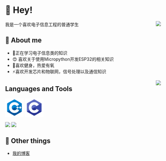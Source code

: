 # 👋 Hey!

<img align="right" src="https://github-readme-stats.vercel.app/api?username=Zhao-Changhao&show_icons=true&icon_color=0366d6&text_color=24292e&bg_color=ffffff&hide_title=true" />

我是一个喜欢电子信息工程的普通学生

## 💬 About me

<!-- * has a black childhood depicted in 300,000 words, may hit the bottom line then go crazy by incident, if this happens, please forgive me, I'm very sorry about that. -->
* 🔭正在学习电子信息类的知识
* :heart_eyes: 喜欢关于使用Micropython开发ESP32的相关知识
* 🥅喜欢健身，热爱有氧
* ⚡喜欢开发芯片和物联网，信号处理以及通信知识

<img align="right" src="https://github-readme-stats.vercel.app/api/top-langs/?username=Zhao-Changhao&layout=compact"/>

## Languages and Tools
<p align="left">
 <img style="margin: auto;" src="https://raw.githubusercontent.com/sachinverma53121/sachinverma53121/master/icons/cpp.png" alt=cplusplus width="60" height="60"/>
 <img style="margin: auto;" src="https://raw.githubusercontent.com/sachinverma53121/sachinverma53121/master/icons/c.png" alt=c width="60" height="60"/>
</p>

![](https://camo.githubusercontent.com/0a719c24a5eb8062d68bdabbd7306a0dcab0b0ce7093a8550870497456863ec9/68747470733a2f2f7777772e766563746f726c6f676f2e7a6f6e652f6c6f676f732f707974686f6e2f707974686f6e2d617232312e737667)
<img height="64px" src="https://cdn.svgporn.com/logos/visual-studio-code.svg">

## 📮 Other things
- [我的博客](https://of_mint.github.io)

